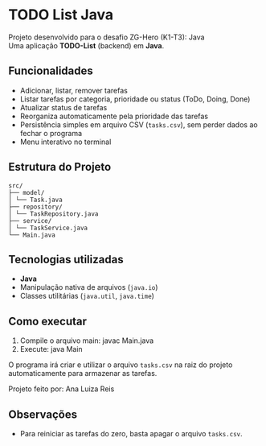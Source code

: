 # TODO List Java

Projeto desenvolvido para o desafio ZG-Hero (K1-T3): Java  
Uma aplicação **TODO-List** (backend) em **Java**.

## Funcionalidades

- Adicionar, listar, remover tarefas
- Listar tarefas por categoria, prioridade ou status (ToDo, Doing, Done)
- Atualizar status de tarefas
- Reorganiza automaticamente pela prioridade das tarefas
- Persistência simples em arquivo CSV (`tasks.csv`), sem perder dados ao fechar o programa
- Menu interativo no terminal

## Estrutura do Projeto
    src/
    ├── model/
    │ └── Task.java
    ├── repository/
    │ └── TaskRepository.java
    ├── service/
    │ └── TaskService.java
    └── Main.java

## Tecnologias utilizadas

- **Java**
- Manipulação nativa de arquivos (`java.io`)
- Classes utilitárias (`java.util`, `java.time`)

## Como executar

1. Compile o arquivo main:
   javac Main.java 
2. Execute:
   java Main

O programa irá criar e utilizar o arquivo `tasks.csv` na raiz do projeto automaticamente para armazenar as tarefas.


Projeto feito por: Ana Luiza Reis

## Observações

- Para reiniciar as tarefas do zero, basta apagar o arquivo `tasks.csv`.
